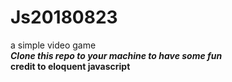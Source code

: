 # Js20180823
a simple video game  
***Clone this repo to your machine to have some fun***  
**credit to eloquent javascript**

